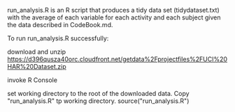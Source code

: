 run_analysis.R is an R script that produces a tidy data set (tidydataset.txt) with the average of each variable for each activity and each subject given the data described in CodeBook.md.

To run run_analysis.R successfully:

download and unzip https://d396qusza40orc.cloudfront.net/getdata%2Fprojectfiles%2FUCI%20HAR%20Dataset.zip

invoke R Console

set working directory to the root of the downloaded data.
Copy "run_analysis.R" tp working directory.
source("run_analysis.R")